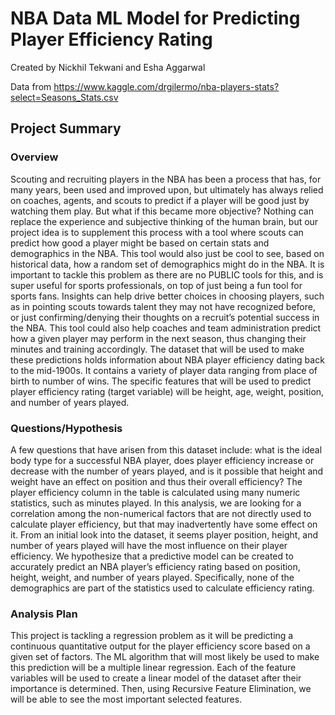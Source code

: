 # NBA Data ML Model for Predicting Player Efficiency Rating
 
Created by Nickhil Tekwani and Esha Aggarwal

Data from https://www.kaggle.com/drgilermo/nba-players-stats?select=Seasons_Stats.csv

## Project Summary
### Overview
Scouting and recruiting players in the NBA has been a process that has, for many years, been used and improved upon, but ultimately has always relied on coaches, agents, and scouts to predict if a player will be good just by watching them play. But what if this became more objective? Nothing can replace the experience and subjective thinking of the human brain, but our project idea is to supplement this process with a tool where scouts can predict how good a player might be based on certain stats and demographics in the NBA. This tool would also just be cool to see, based on historical data, how a random set of demographics might do in the NBA. It is important to tackle this problem as there are no PUBLIC tools for this, and is super useful for sports professionals, on top of just being a fun tool for sports fans. Insights can help drive better choices in choosing players, such as in pointing scouts towards talent they may not have recognized before, or just confirming/denying their thoughts on a recruit’s potential success in the NBA. This tool could also help coaches and team administration predict how a given player may perform in the next season, thus changing their minutes and training accordingly. The dataset that will be used to make these predictions holds information about NBA player efficiency dating back to the mid-1900s. It contains a variety of player data ranging from place of birth to number of wins. The specific features that will be used to predict player efficiency rating (target variable) will be height, age, weight, position, and number of years played.

### Questions/Hypothesis
A few questions that have arisen from this dataset include: what is the ideal body type for a successful NBA player, does player efficiency increase or decrease with the number of years played, and is it possible that height and weight have an effect on position and thus their overall efficiency? The player efficiency column in the table is calculated using many numeric statistics, such as minutes played. In this analysis, we are looking for a correlation among the non-numerical factors that are not directly used to calculate player efficiency, but that may inadvertently have some effect on it. From an initial look into the dataset, it seems player position, height, and number of years played will have the most influence on their player efficiency.
We hypothesize that a predictive model can be created to accurately predict an NBA player’s efficiency rating based on position, height, weight, and number of years played. Specifically, none of the demographics are part of the statistics used to calculate efficiency rating.

### Analysis Plan
This project is tackling a regression problem as it will be predicting a continuous quantitative output for the player efficiency score based on a given set of factors. The ML algorithm that will most likely be used to make this prediction will be a multiple linear regression. Each of the feature variables will be used to create a linear model of the dataset after their importance is determined. Then, using Recursive Feature Elimination, we will be able to see the most important selected features.
